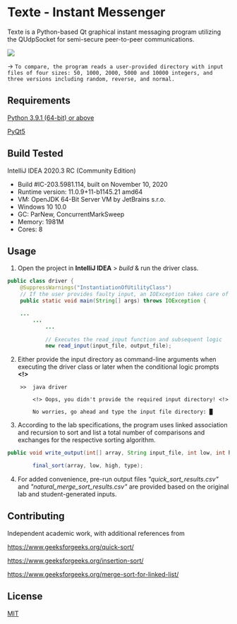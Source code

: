 # Texte - Instant Messenger

Texte is a Python-based Qt graphical instant messaging program utilizing the QUdpSocket for semi-secure peer-to-peer communications. 

![](https://github.com/sabneet95/Texte-Messenger/blob/master/messaging.png)

→ `To compare, the program reads a user-provided directory with input files of four sizes: 50, 1000, 2000, 5000 and 10000 integers, and three versions including random, reverse, and normal.`

## Requirements

[Python 3.9.1 (64-bit) or above](https://www.python.org/downloads/)

[PyQt5](https://www.riverbankcomputing.com/software/pyqt/download)

## Build Tested

IntelliJ IDEA 2020.3 RC (Community Edition)
* Build #IC-203.5981.114, built on November 10, 2020
* Runtime version: 11.0.9+11-b1145.21 amd64
* VM: OpenJDK 64-Bit Server VM by JetBrains s.r.o.
* Windows 10 10.0
* GC: ParNew, ConcurrentMarkSweep
* Memory: 1981M
* Cores: 8

## Usage

1)	Open the project in **IntelliJ IDEA** > _build_ & run the driver class.


```java
public class driver {
    @SuppressWarnings("InstantiationOfUtilityClass")
    // If the user provides faulty input, an IOException takes care of bad I/O
    public static void main(String[] args) throws IOException {

    ...
        ...
            ...

            // Executes the read_input function and subsequent logic
            new read_input(input_file, output_file);
```

2)	Either provide the input directory as command-line arguments when executing the driver class or later when the 
      conditional logic prompts **<!>**

```
    >>  java driver

        <!> Oops, you didn't provide the required input directory! <!>

        No worries, go ahead and type the input file directory: █
```

3)	According to the lab specifications, the program uses linked association and recursion to sort and 
      list a total number of comparisons and exchanges for the respective sorting algorithm.

```java
public void write_output(int[] array, String input_file, int low, int high, int type, int file_number) throws IOException {

        final_sort(array, low, high, type);
```

4)	For added convenience, pre-run output files _"quick_sort_results.csv"_ and _"natural_merge_sort_results.csv"_ are provided
      based on the original lab and student-generated inputs.


## Contributing

Independent academic work, with additional references from 

https://www.geeksforgeeks.org/quick-sort/

https://www.geeksforgeeks.org/insertion-sort/

https://www.geeksforgeeks.org/merge-sort-for-linked-list/


## License
[MIT](https://choosealicense.com/licenses/mit/)
